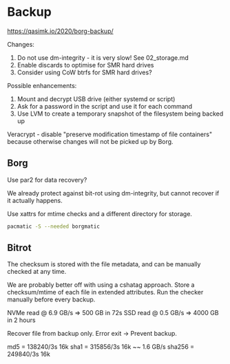 # Backup

<https://qasimk.io/2020/borg-backup/>

Changes:

1. Do not use dm-integrity - it is very slow! See 02_storage.md
2. Enable discards to optimise for SMR hard drives
3. Consider using CoW btrfs for SMR hard drives?

Possible enhancements:

1. Mount and decrypt USB drive (either systemd or script)
2. Ask for a password in the script and use it for each command
3. Use LVM to create a temporary snapshot of the filesystem being backed up

Veracrypt - disable "preserve modification timestamp of file containers" because otherwise changes will not be picked up by Borg.

## Borg

Use par2 for data recovery?

We already protect against bit-rot using dm-integrity, but cannot recover if it actually happens.

Use xattrs for mtime checks and a different directory for storage.

```sh
pacmatic -S --needed borgmatic
```

## Bitrot

The checksum is stored with the file metadata, and can be manually checked at any time.

We are probably better off with using a cshatag approach.
Store a checksum/mtime of each file in extended attributes.
Run the checker manually before every backup.

NVMe read @ 6.9 GB/s => 500 GB in 72s
SSD read @ 0.5 GB/s => 4000 GB in 2 hours

Recover file from backup only. Error exit -> Prevent backup.

md5 = 138240/3s 16k
sha1 = 315856/3s 16k ~~ 1.6 GB/s
sha256 = 249840/3s 16k
